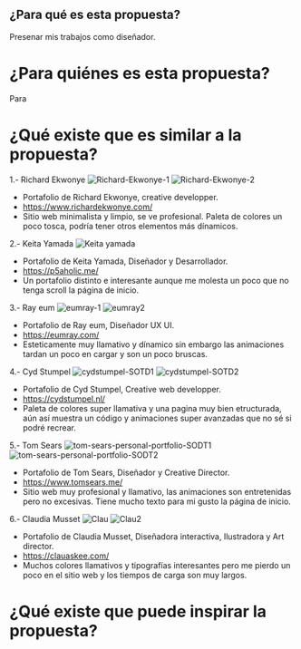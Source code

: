 ## ¿Para qué es esta propuesta?

Presenar mis trabajos como diseñador.

# ¿Para quiénes es esta propuesta?

Para 

# ¿Qué existe que es similar a la propuesta?

1.- Richard Ekwonye
![Richard-Ekwonye-1](https://user-images.githubusercontent.com/101114664/172658530-7424b386-38a9-4d23-8372-41094e64e6fe.jpg)
![Richard-Ekwonye-2](https://user-images.githubusercontent.com/101114664/172658551-006f094f-8278-4a42-aaf3-127587db209a.jpg)
- Portafolio de Richard Ekwonye, creative developper.
- https://www.richardekwonye.com/
- Sitio web minimalista y limpio, se ve profesional. Paleta de colores un poco tosca, podría tener otros elementos más dínamicos.

2.- Keita Yamada
![Keita yamada](https://user-images.githubusercontent.com/101114664/172663539-ad235057-3d8b-4fbd-bdd2-61699fd68cb3.PNG)
- Portafolio de Keita Yamada, Diseñador y Desarrollador.
- https://p5aholic.me/
- Un portafolio distinto e interesante aunque me molesta un poco que no tenga scroll la página de inicio.

3.- Ray eum
![eumray-1](https://user-images.githubusercontent.com/101114664/172664060-a0314347-288f-4476-841b-2fe7ab049d18.jpg)
![eumray2](https://user-images.githubusercontent.com/101114664/172664067-5f26835e-95d2-44c4-a8c1-4ede45cea0c4.jpg)
- Portafolio de Ray eum, Diseñador UX UI.
- https://eumray.com/
- Esteticamente muy llamativo y dínamico sin embargo las animaciones tardan un poco en cargar y son un poco bruscas.

4.- Cyd Stumpel
![cydstumpel-SOTD1](https://user-images.githubusercontent.com/101114664/172665970-a4748f27-a90e-4433-b502-31d9836105af.jpg)
![cydstumpel-SOTD2](https://user-images.githubusercontent.com/101114664/172665981-56393db3-71a4-43d8-9d9c-bb8717967cd1.jpg)
- Portafolio de Cyd Stumpel, Creative web developper.
- https://cydstumpel.nl/
- Paleta de colores super llamativa y una pagina muy bien etructurada, aún así muestra un código y animaciones super avanzadas que no sé si podré recrear.

5.-  Tom Sears
![tom-sears-personal-portfolio-SODT1](https://user-images.githubusercontent.com/101114664/172666857-1492059b-1913-40c8-8494-f84be9859c1d.png)
![tom-sears-personal-portfolio-SODT2](https://user-images.githubusercontent.com/101114664/172666867-f97f9ef6-915e-404b-b6e9-be9b8d4910ae.png)
- Portafolio de Tom Sears, Diseñador y Creative Director.
- https://www.tomsears.me/
- Sitio web muy profesional y llamativo, las animaciones son entretenidas pero no excesivas. Tiene mucho texto para mi gusto la página de inicio.

6.- Claudia Musset
![Clau](https://user-images.githubusercontent.com/101114664/172669247-66a2cb68-598e-461f-bc2a-a180946538f2.PNG)
![Clau2](https://user-images.githubusercontent.com/101114664/172669254-ef163986-f484-4a5d-b3ed-1d2e63f851df.PNG)
- Portafolio de Claudia Musset, Diseñadora interactiva, Ilustradora y Art director.
- https://clauaskee.com/
- Muchos colores llamativos y tipografías interesantes pero me pierdo un poco en el sitio web y los tiempos de carga son muy largos.

# ¿Qué existe que puede inspirar la propuesta?
